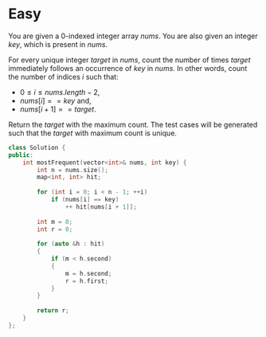 # Easy

You are given a 0-indexed integer array $nums$. You are also given an integer $key$, which is present in $nums$.

For every unique integer $target$ in $nums$, count the number of times $target$ immediately follows an occurrence of $key$ in $nums$. In other words, count the number of indices $i$ such that:

- $0 \leq i \leq nums.length - 2$,
- $nums[i] == key$ and,
- $nums[i + 1] == target$.

Return the $target$ with the maximum count. The test cases will be generated such that the $target$ with maximum count is unique.

```cpp
class Solution {
public:
    int mostFrequent(vector<int>& nums, int key) {
        int n = nums.size();
        map<int, int> hit;
        
        for (int i = 0; i < n - 1; ++i)
            if (nums[i] == key)
                ++ hit[nums[i + 1]];
        
        int m = 0;
        int r = 0;
        
        for (auto &h : hit)
        {
            if (m < h.second)
            {
                m = h.second;
                r = h.first;
            }
        }
        
        return r;
    }
};
```
